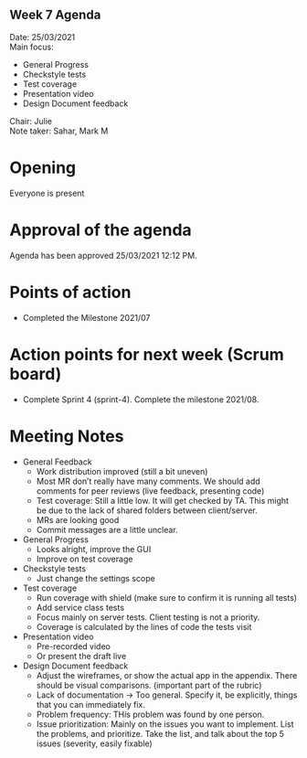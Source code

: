 ## Week 7 Agenda

Date:           25/03/2021\
Main focus: 
- General Progress
- Checkstyle tests
- Test coverage
- Presentation video 
- Design Document feedback

Chair:          Julie\
Note taker:     Sahar, Mark M

# Opening
Everyone is present

# Approval of the agenda
Agenda has been approved 25/03/2021 12:12 PM. 

# Points of action

- Completed the Milestone 2021/07

# Action points for next week (Scrum board)

- Complete Sprint 4 (sprint-4). Complete the milestone 2021/08.

# Meeting Notes

- General Feedback
    - Work distribution improved (still a bit uneven)
    - Most MR don’t really have many comments. We should add comments for peer reviews (live feedback, presenting code)
    - Test coverage: Still a little low. It will get checked by TA. This might be due to the lack of shared folders between client/server.
    - MRs are looking good
    - Commit messages are a little unclear.
- General Progress
    - Looks alright, improve the GUI
    - Improve on test coverage
- Checkstyle tests
    - Just change the settings scope
- Test coverage
    - Run coverage with shield (make sure to confirm it is running all tests)
    - Add service class tests
    - Focus mainly on server tests. Client testing is not a priority.
    - Coverage is calculated by the lines of code the tests visit
- Presentation video
    - Pre-recorded video
    - Or present the draft live
- Design Document feedback
    - Adjust the wireframes, or show the actual app in the appendix. There should be visual comparisons. (important part of the rubric)
    - Lack of documentation → Too general. Specify it, be explicitly, things that you can immediately fix.
    - Problem frequency: THis problem was found by one person.
    - Issue prioritization: Mainly on the issues you want to implement. List the problems, and prioritize. Take the list, and talk about the top 5 issues (severity, easily fixable)








